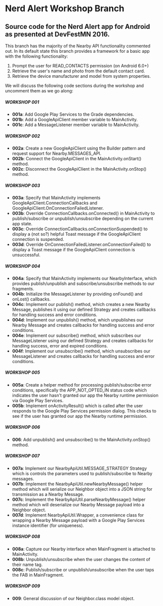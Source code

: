 # Nerd Alert Workshop Branch

## Source code for the Nerd Alert app for Android as presented at DevFestMN 2016.

This branch has the majority of the Nearby API functionality commented out. In its default state this branch provides a framework for a basic app with the following functionality:

1. Prompt the user for READ_CONTACTS permission (on Android 6.0+)
2. Retrieve the user's name and photo from the default contact card.
3. Retrieve the device manufacturer and model from system properties.

We will discuss the following code sections during the workshop and uncomment them as we go along:

##### WORKSHOP 001
+ **001a**: Add Google Play Services to the Grade dependencies.
+ **001b**: Add a GoogleApiClient member variable to MainActivity.
+ **001c**: Add a MessageListener member variable to MainActivity.

##### WORKSHOP 002
+ **002a**: Create a new GoogleApiClient using the Builder pattern and request support for Nearby.MESSAGES_API.
+ **002b**: Connect the GoogleApiClient in the MainActivity.onStart() method.
+ **002c**: Disconnect the GoogleApiClient in the MainActivity.onStop() method.

##### WORKSHOP 003
+ **003a**: Specify that MainActivity implements GoogleApiClient.ConnectionCallbacks and GoogleApiClient.OnConnectionFailedListener.
+ **003b**: Override ConnectionCallbacks.onConnected() in MainActivity to publish/subscribe or unpublish/unsubscribe depending on the current app state.
+ **003c**: Override ConnectionCallbacks.onConnectionSuspended() to display a (not so?) helpful Toast message if the GoogleApiClient connection is suspended.
+ **003d**: Override OnConnectionFailedListener.onConnectionFailed() to display a Toast message if the GoogleApiClient connection is unsuccessful.

##### WORKSHOP 004
+ **004a**: Specify that MainActivity implements our NearbyInterface, which provides publish/unpublish and subscribe/unsubscribe methods to our fragments.
+ **004b**: Initialize the MessageListener by providing onFound() and onLost() callbacks.
+ **004c**: Implement our publish() method, which creates a new Nearby Message, publishes it using our defined Strategy and creates callbacks for handling success and error conditions.
+ **004d**: Implement our unpublish() method, which unpublishes our Nearby Message and creates callbacks for handling success and error conditions.
+ **004e**: Implement our subscribe() method, which subscribes our MessageListener using our defined Strategy and creates callbacks for handling success, error and expired conditions.
+ **004f**: Implement our unsubscribe() method, which unsubscribes our MessageListener and creates callbacks for handling success and error conditions.

##### WORKSHOP 005
+ **005a**: Create a helper method for processing publish/subscribe error conditions, specifically the APP_NOT_OPTED_IN status code which indicates the user hasn't granted our app the Nearby runtime permission via Google Play Services.
+ **005b**: Implement onActivityResult() which is called after the user responds to the Google Play Services permission dialog. This checks to see if the user has granted our app the Nearby runtime permission.

##### WORKSHOP 006
+ **006**: Add unpublish() and unsubscribe() to the MainActivity.onStop() method.

##### WORKSHOP 007
+ **007a**: Implement our NearbyApiUtil.MESSAGE_STRATEGY Strategy which is controls the parameters used to publish/subscribe to Nearby messages.
+ **007b**: Implement the NearbyApiUtil.newNearbyMessage() helper method which will serialize our Neighbor object into a JSON string for transmission as a Nearby Message.
+ **007c**: Implement the NearbyApiUtil.parseNearbyMessage() helper method which will deserialize our Nearby Message payload into a Neighbor object.
+ **007d**: Implement NearbyApiUtil.Wrapper, a convenience class for wrapping a Nearby Message payload with a Google Play Services instance identifier (for uniqueness).

##### WORKSHOP 008
+ **008a**: Capture our Nearby interface when MainFragment is attached to MainActivity.
+ **008b**: Unpublish/unsubscribe when the user changes the content of their name tag.
+ **008c**: Publish/subscribe or unpublish/unsubscribe when the user taps the FAB in MainFragment.

##### WORKSHOP 009
+ **009**: General discussion of our Neighbor.class model object.
    

